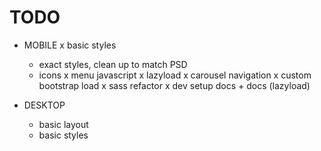 # TODO

  * MOBILE
    x basic styles
    * exact styles, clean up to match PSD
    * icons
    x menu javascript
    x lazyload
    x carousel navigation
    x custom bootstrap load
    x sass refactor
    x dev setup docs + docs (lazyload)

  * DESKTOP
    * basic layout
    * basic styles
